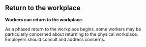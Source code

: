 ##  Return to the workplace

**Workers can return to the workplace.**

As a phased return to the workplace begins, some workers may be particularly
concerned about returning to the physical workplace. Employers should consult
and address concerns.
